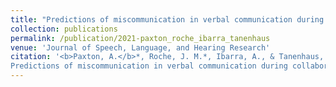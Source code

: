 ```yaml
---
title: "Predictions of miscommunication in verbal communication during collaborative joint action"
collection: publications
permalink: /publication/2021-paxton_roche_ibarra_tanenhaus
venue: 'Journal of Speech, Language, and Hearing Research'
citation: '<b>Paxton, A.</b>*, Roche, J. M.*, Ibarra, A., & Tanenhaus, M. K. (2021).
Predictions of miscommunication in verbal communication during collaborative joint action. <i>Journal of Speech, Language, and Hearing Research</i>, <i>64</i>(2), 613-627.'
---
```

